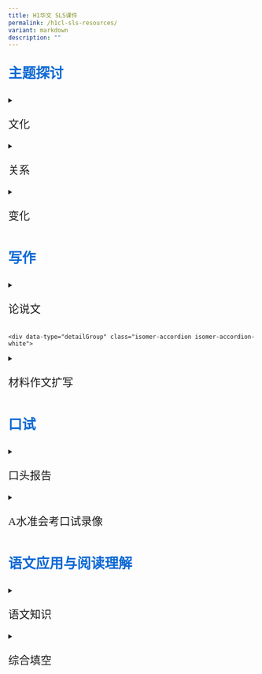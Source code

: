 ```yaml
---
title: H1华文 SLS课件
permalink: /h1cl-sls-resources/
variant: markdown
description: ""
---
```

<p style="color: #0C69D5; font-family: kai; font-size: 28px; font-weight: bold">主题探讨</p>

<div data-type="detailGroup" class="isomer-accordion isomer-accordion-white">
<details class="isomer-details">
<summary><p style="font-family: kai; font-size: 22px;">文化</p></summary>
<div data-type="detailsContent" class="isomer-details-content">
<p>
	
* [把握多元文化的优势](https://vle.learning.moe.edu.sg/moe-library/lesson/view/729f7646-0d91-4913-a611-79d431e4980e/cover)
	</p></div>
</details>
	
<div data-type="detailGroup" class="isomer-accordion isomer-accordion-white">
<details class="isomer-details">
	<summary><p style="font-family: kai; font-size: 22px;">关系</p></summary>
<div data-type="detailsContent" class="isomer-details-content">
<p>
	
* [网络世界的人际关系](https://vle.learning.moe.edu.sg/moe-library/lesson/view/a1ebdd8b-d67e-4495-a6e3-ad26e53a3d3a/cover)
* [真心对待宠物](https://vle.learning.moe.edu.sg/moe-library/lesson/view/27a51b79-5d1f-4588-9f07-ef08b63d6959/cover)
	
</p></div>
</details>
		<div data-type="detailGroup" class="isomer-accordion isomer-accordion-white">
<details class="isomer-details">
	<summary><p style="font-family: kai; font-size: 22px;">变化</p></summary>
<div data-type="detailsContent" class="isomer-details-content">
<p>
	
* [消失中的工作](https://vle.learning.moe.edu.sg/moe-library/lesson/view/efd6e34d-9859-4357-bbb4-0ed2c59338ad/cover)
* [专题报道：传统味道能够代代相传吗？（一）](https://vle.learning.moe.edu.sg/moe-library/lesson/view/a6f1325e-96c4-405c-baf4-482a45ec6638/cover)
		</p></div>
</details>
			
<p style="color: #0C69D5; font-family: kai; font-size: 28px; font-weight: bold">写作</p>
<div data-type="detailGroup" class="isomer-accordion isomer-accordion-white">
<details class="isomer-details">
<summary><p style="font-family: kai; font-size: 22px;">论说文</p></summary>
<div data-type="detailsContent" class="isomer-details-content">
<p>
	
* [课件一](https://vle.learning.moe.edu.sg/moe-library/lesson/view/e32d1189-2b65-4e9e-9fc6-2f3982236c05/cover)
	</p></div>
</details>
	
	<div data-type="detailGroup" class="isomer-accordion isomer-accordion-white">
<details class="isomer-details">
<summary><p style="font-family: kai; font-size: 22px;">材料作文扩写</p></summary>
<div data-type="detailsContent" class="isomer-details-content">
<p>
	
* [材料作文扩写（一）（混合式教学）](https://vle.learning.moe.edu.sg/moe-library/lesson/view/e9868cbe-54ab-4213-9c81-eaa3eedd79cf/cover)
* [材料作文扩写（二）（混合式教学）](https://vle.learning.moe.edu.sg/moe-library/lesson/view/5c9697ff-ac63-498b-a753-2478ef41a096/cover)
	</p></div>
</details>
	
<p style="color: #0C69D5; font-family: kai; font-size: 28px; font-weight: bold">口试</p>
<div data-type="detailGroup" class="isomer-accordion isomer-accordion-white">
<details class="isomer-details">
<summary><p style="font-family: kai; font-size: 22px;">口头报告</p></summary>
<div data-type="detailsContent" class="isomer-details-content">
<p>
	
* [让新加坡更健康](https://vle.learning.moe.edu.sg/moe-library/lesson/view/347ab4dd-ce86-414a-8118-a3fddb6ae609/cover)
* [新加坡美食天堂](https://vle.learning.moe.edu.sg/moe-library/lesson/view/e90768fc-a002-410b-9e0a-66670d68692e/cover)
* [社区花园，宜居城市](https://vle.learning.moe.edu.sg/moe-library/lesson/view/75b60bae-aa6f-491c-8226-3d580cff52a7/cover)
	</p></div>
</details>
<div data-type="detailGroup" class="isomer-accordion isomer-accordion-white">
<details class="isomer-details">
<summary><p style="font-family: kai; font-size: 22px;">A水准会考口试录像</p></summary>
<div data-type="detailsContent" class="isomer-details-content">
<p>
	
	* [【2020年】科技与生活](https://vle.learning.moe.edu.sg/moe-library/lesson/view/abe3c19f-3d6b-4eb6-ad2b-429ccb710577/cover)	
	* [【2020年】人手短缺](https://vle.learning.moe.edu.sg/moe-library/lesson/view/9739d79f-169b-405f-a56e-3ad2de0098e9/cover)
	* [【2020年】学生领袖](https://vle.learning.moe.edu.sg/moe-library/lesson/view/829387c6-6b99-4dfb-b563-abdd307d2505/cover)
	* [【2020年】自拍文化](https://vle.learning.moe.edu.sg/moe-library/lesson/view/9c9455dc-7afd-4d7b-9cb1-30d48cc538fd/cover)
	* [【2019年】追求爱好](https://vle.learning.moe.edu.sg/moe-library/lesson/view/04d91943-275b-4703-a909-f541287391da/cover)
	* [【2019年】舞台表演](https://vle.learning.moe.edu.sg/moe-library/lesson/view/9e84131b-b6dd-4e60-a051-431df3b36f57/cover)
	* [【2019年】公共条规告示牌](https://vle.learning.moe.edu.sg/moe-library/lesson/view/acd341c8-aeae-40c5-a9d7-0a89d8a9cdec/cover)
	* [【2018年】终身学习](https://vle.learning.moe.edu.sg/moe-library/lesson/view/799a557e-8681-4f58-8422-85d14e8e8e8a/cover)
	* [【2018年】涂鸦](https://vle.learning.moe.edu.sg/moe-library/lesson/view/6ce5e2ac-ec24-4be4-b6ae-b40a675e3403/cover)

	</p></div>
</details>
<p style="color: #0C69D5; font-family: kai; font-size: 28px; font-weight: bold">语文应用与阅读理解</p>
<div data-type="detailGroup" class="isomer-accordion isomer-accordion-white">
<details class="isomer-details">
<summary><p style="font-family: kai; font-size: 22px;">语文知识</p></summary>
<div data-type="detailsContent" class="isomer-details-content">
<p>
	
* [十二生肖趣味成语](https://vle.learning.moe.edu.sg/moe-library/lesson/view/f09981fd-0441-438e-b9a0-6c3e32a880be/cover)
	</p></div>
</details>
	
<div data-type="detailGroup" class="isomer-accordion isomer-accordion-white">
<details class="isomer-details">
<summary><p style="font-family: kai; font-size: 22px;">综合填空</p></summary>
<div data-type="detailsContent" class="isomer-details-content">
<p>
	
* [综合填空的作答技巧](https://vle.learning.moe.edu.sg/moe-library/lesson/view/1ec7da7a-40b1-48dd-8b3a-37d3faf7f791/cover)
* [综合填空（一）](https://vle.learning.moe.edu.sg/moe-library/lesson/view/22acd863-b866-48da-8631-774cca920d04/cover)
* [综合填空（二）](https://vle.learning.moe.edu.sg/moe-library/lesson/view/19428f87-c63e-4aa9-b278-20d648eb41f4/cover)
* [综合填空（三）](https://vle.learning.moe.edu.sg/moe-library/lesson/view/7be23e24-84b0-4615-b4e1-a15866fe9459/cover)
* [综合填空（四）](https://vle.learning.moe.edu.sg/moe-library/lesson/view/ce3cf983-d589-4be2-9be8-7e08d61e71c2/cover)
* [综合填空（五）](https://vle.learning.moe.edu.sg/moe-library/lesson/view/9e4b5fd1-f97a-4796-9740-ad21eed3ae1a/cover)
* [综合填空（六）](https://vle.learning.moe.edu.sg/moe-library/lesson/view/4b953356-fc59-4bc9-9a76-86f315ee6019/cover)
* [综合填空（七）](https://vle.learning.moe.edu.sg/moe-library/lesson/view/3ad8cfed-5661-452e-89d3-7204416a56d3/cover)
	</p></div>
</details></div></div></div></div></div></div></div></div></div>